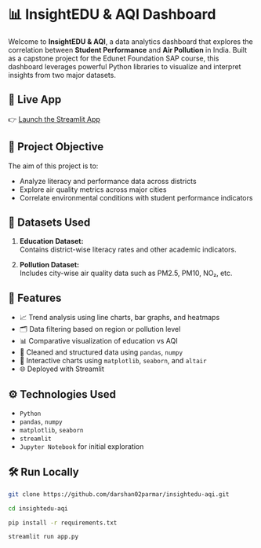 # 📊 InsightEDU & AQI Dashboard

Welcome to **InsightEDU & AQI**, a data analytics dashboard that explores the correlation between **Student Performance** and **Air Pollution** in India. Built as a capstone project for the Edunet Foundation SAP course, this dashboard leverages powerful Python libraries to visualize and interpret insights from two major datasets.

## 🚀 Live App

👉 [Launch the Streamlit App](https://insightedu-aqi-fjpujpbyyxkzzpu8tvbhea.streamlit.app)

## 🧠 Project Objective

The aim of this project is to:
- Analyze literacy and performance data across districts
- Explore air quality metrics across major cities
- Correlate environmental conditions with student performance indicators

## 📂 Datasets Used

1. **Education Dataset:**  
   Contains district-wise literacy rates and other academic indicators.

2. **Pollution Dataset:**  
   Includes city-wise air quality data such as PM2.5, PM10, NO₂, etc.

## 📌 Features

- 📈 Trend analysis using line charts, bar graphs, and heatmaps
- 🗂 Data filtering based on region or pollution level
- 📊 Comparative visualization of education vs AQI
- 🧹 Cleaned and structured data using `pandas`, `numpy`
- 🎨 Interactive charts using `matplotlib`, `seaborn`, and `altair`
- 🌐 Deployed with Streamlit

## ⚙️ Technologies Used

- `Python`
- `pandas`, `numpy`
- `matplotlib`, `seaborn`
- `streamlit`
- `Jupyter Notebook` for initial exploration

## 🛠 Run Locally

```bash
git clone https://github.com/darshan02parmar/insightedu-aqi.git

cd insightedu-aqi

pip install -r requirements.txt

streamlit run app.py
